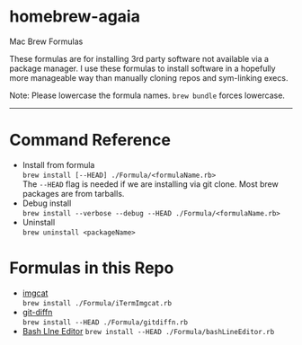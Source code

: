 
# homebrew-agaia
Mac Brew Formulas

These formulas are for installing 3rd party software not available via a package manager. I use these formulas to install software in a hopefully more manageable way than manually cloning repos and sym-linking execs.


Note:
Please lowercase the formula names. `brew bundle` forces lowercase.

-------


# Command Reference
* Install from formula  
``brew install [--HEAD] ./Formula/<formulaName.rb>``  
The `--HEAD` flag is needed if we are installing via git clone. Most brew packages are from tarballs.  
* Debug install  
``brew install --verbose --debug --HEAD ./Formula/<formulaName.rb>``  
* Uninstall  
``brew uninstall <packageName>``  

# Formulas in this Repo
* [imgcat](https://iterm2.com/documentation-images.html)  
``brew install ./Formula/iTermImgcat.rb``  
* [git-diffn](https://github.com/ElectricRCAircraftGuy/eRCaGuy_dotfiles)  
``brew install --HEAD ./Formula/gitdiffn.rb``  
* [Bash LIne Editor](https://github.com/akinomyoga/ble.sh)
``brew install --HEAD ./Formula/bashLineEditor.rb``
